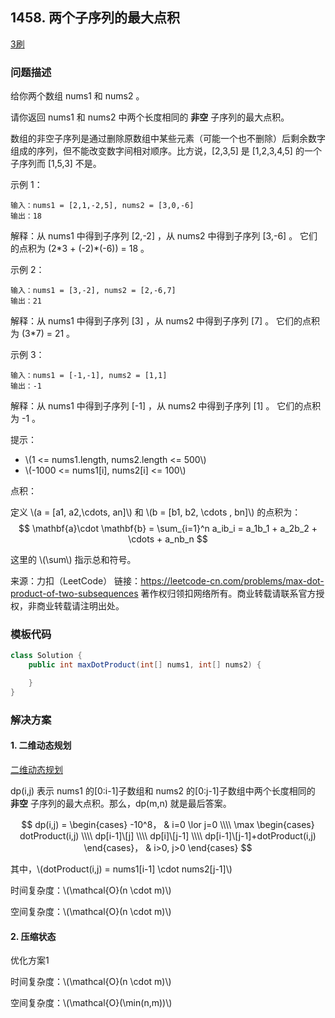 ## 1458. 两个子序列的最大点积

<script src="https://cdn.bootcss.com/mathjax/2.7.7/MathJax.js?config=TeX-AMS-MML_HTMLorMML"></script>

[3刷](qu1458/solu/Solution.java)

### 问题描述

给你两个数组 nums1 和 nums2 。

请你返回 nums1 和 nums2 中两个长度相同的 **非空** 子序列的最大点积。

数组的非空子序列是通过删除原数组中某些元素（可能一个也不删除）后剩余数字组成的序列，但不能改变数字间相对顺序。比方说，[2,3,5] 是 [1,2,3,4,5] 的一个子序列而 [1,5,3] 不是。

 

示例 1：

```
输入：nums1 = [2,1,-2,5], nums2 = [3,0,-6]
输出：18
```
解释：从 nums1 中得到子序列 [2,-2] ，从 nums2 中得到子序列 [3,-6] 。
它们的点积为 (2\*3 + (-2)\*(-6)) = 18 。

示例 2：

```
输入：nums1 = [3,-2], nums2 = [2,-6,7]
输出：21
```
解释：从 nums1 中得到子序列 [3] ，从 nums2 中得到子序列 [7] 。
它们的点积为 (3*7) = 21 。

示例 3：

```
输入：nums1 = [-1,-1], nums2 = [1,1]
输出：-1
```
解释：从 nums1 中得到子序列 [-1] ，从 nums2 中得到子序列 [1] 。
它们的点积为 -1 。

 

提示：

* \\(1 <= nums1.length, nums2.length <= 500\\)
* \\(-1000 <= nums1[i], nums2[i] <= 100\\)

 

点积：

定义 \\(a = [a1, a2,\cdots, an]\\) 和 \\(b = [b1, b2, \cdots , bn]\\) 的点积为：
$$
\mathbf{a}\cdot \mathbf{b} = \sum_{i=1}^n a_ib_i = a_1b_1 + a_2b_2 + \cdots + a_nb_n
$$

这里的 \\(\sum\\) 指示总和符号。

来源：力扣（LeetCode）
链接：https://leetcode-cn.com/problems/max-dot-product-of-two-subsequences
著作权归领扣网络所有。商业转载请联系官方授权，非商业转载请注明出处。

### 模板代码

``` java
class Solution {
    public int maxDotProduct(int[] nums1, int[] nums2) {

    }
}
```

### 解决方案

#### 1. 二维动态规划

[二维动态规划](qu1458/solu1/Solution.java)

dp(i,j) 表示 nums1 的[0:i-1]子数组和 nums2 的[0:j-1]子数组中两个长度相同的 **非空** 子序列的最大点积。那么，dp(m,n) 就是最后答案。

$$
dp(i,j) = 
\begin{cases}
-10^8， & i=0 \lor j=0 \\\\
\max
\begin{cases}
dotProduct(i,j) \\\\
dp[i-1]\[j] \\\\
dp[i]\[j-1] \\\\
dp[i-1]\[j-1]+dotProduct(i,j)
\end{cases}， & i>0, j>0
\end{cases}
$$

其中，\\(dotProduct(i,j) = nums1[i-1] \cdot nums2[j-1]\\)

时间复杂度：\\(\mathcal{O}(n \cdot m)\\)

空间复杂度：\\(\mathcal{O}(n \cdot m)\\)

#### 2. 压缩状态

优化方案1

时间复杂度：\\(\mathcal{O}(n \cdot m)\\)

空间复杂度：\\(\mathcal{O}(\min(n,m))\\)
